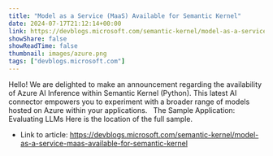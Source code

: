 ```yaml
---
title: "Model as a Service (MaaS) Available for Semantic Kernel"
date: 2024-07-17T21:12:14+00:00
link: https://devblogs.microsoft.com/semantic-kernel/model-as-a-service-maas-available-for-semantic-kernel
showShare: false
showReadTime: false
thumbnail: images/azure.png
tags: ["devblogs.microsoft.com"]
---
```

Hello! We are delighted to make an announcement regarding the availability of Azure AI Inference within Semantic Kernel (Python). This latest AI connector empowers you to experiment with a broader range of models hosted on Azure within your applications.   The Sample Application: Evaluating LLMs Here is the location of the full sample.

- Link to article: https://devblogs.microsoft.com/semantic-kernel/model-as-a-service-maas-available-for-semantic-kernel